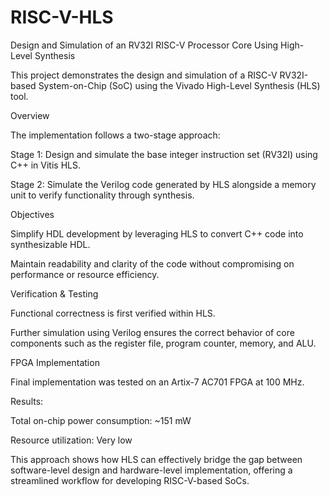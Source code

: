 # RISC-V-HLS
Design and Simulation of an RV32I RISC-V Processor Core Using High-Level Synthesis

This project demonstrates the design and simulation of a RISC-V RV32I-based System-on-Chip (SoC) using the Vivado High-Level Synthesis (HLS) tool.

Overview
  
  The implementation follows a two-stage approach:

  Stage 1: Design and simulate the base integer instruction set (RV32I) using C++ in Vitis HLS.

  Stage 2: Simulate the Verilog code generated by HLS alongside a memory unit to verify functionality through synthesis.

Objectives
  
  Simplify HDL development by leveraging HLS to convert C++ code into synthesizable HDL.

  Maintain readability and clarity of the code without compromising on performance or resource efficiency.

Verification & Testing
 
  Functional correctness is first verified within HLS.

  Further simulation using Verilog ensures the correct behavior of core components such as the register file, program counter, memory, and ALU.

FPGA Implementation
 
  Final implementation was tested on an Artix-7 AC701 FPGA at 100 MHz.

Results:

  Total on-chip power consumption: ~151 mW

Resource utilization: Very low

  This approach shows how HLS can effectively bridge the gap between software-level design and hardware-level implementation, offering a streamlined workflow for developing RISC-V-based SoCs.
